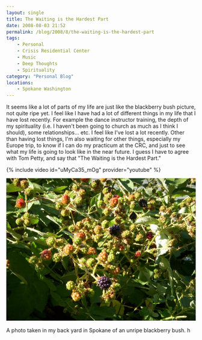 ```yaml
---
layout: single
title: The Waiting is the Hardest Part
date: 2008-08-03 21:52
permalink: /blog/2008/8/the-waiting-is-the-hardest-part
tags:
    - Personal
    - Crisis Residential Center
    - Music
    - Deep Thoughts
    - Spirituality
category: "Personal Blog"
locations: 
    - Spokane Washington
---
```


It seems like a lot of parts of my life are just like the blackberry bush picture, not quite ripe yet. I feel like I have had a lot of different things in my life that I have lost recently. For example the dance instructor training, the depth of my spirituality (i.e. I haven't been going to church as much as I think I should), some relationships… etc. I feel like I've lost a lot recently. Other than having lost things, I'm also waiting for other things, especially my Europe trip, to know if I can do my practicum at the CRC, and just to see what my life is going to look like in the near future. I guess I have to agree with Tom Petty, and say that "The Waiting is the Hardest Part."

{% include video id="uMyCa35_mOg" provider="youtube" %}

![ A photo taken in my back yard in Spokane of an unripe blackberry bush. ][2] 

   [2]: /assets/media/photo-unripe-blackberrys.jpg

A photo taken in my back yard in Spokane of an unripe blackberry bush. h
